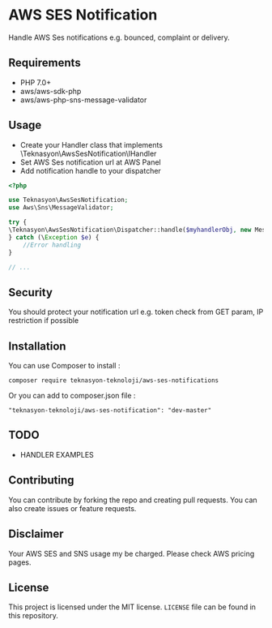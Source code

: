 # AWS SES Notification
Handle AWS Ses notifications e.g. bounced, complaint or delivery.

## Requirements
* PHP 7.0+
* aws/aws-sdk-php
* aws/aws-php-sns-message-validator

## Usage

- Create your Handler class that implements \Teknasyon\AwsSesNotification\IHandler
- Set AWS Ses notification url at AWS Panel
- Add notification handle to your dispatcher
``` php
<?php

use Teknasyon\AwsSesNotification;
use Aws\Sns\MessageValidator;

try {
\Teknasyon\AwsSesNotification\Dispatcher::handle($myhandlerObj, new MessageValidator());
} catch (\Exception $e) {
    //Error handling
}

// ...
```
## Security
You should protect your notification url e.g. token check from GET param, IP restriction if possible
## Installation
You can use Composer to install :

``` shell
composer require teknasyon-teknoloji/aws-ses-notifications
```

Or you can add to composer.json file :

``` shell
"teknasyon-teknoloji/aws-ses-notification": "dev-master"
```

## TODO
* HANDLER EXAMPLES

## Contributing
You can contribute by forking the repo and creating pull requests. You can also create issues or feature requests.

## Disclaimer
Your AWS SES and SNS usage my be charged. Please check AWS pricing pages.

## License
This project is licensed under the MIT license. `LICENSE` file can be found in this repository.
